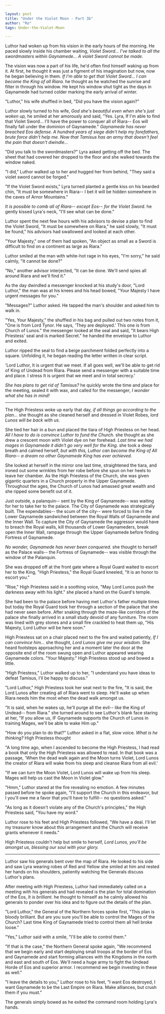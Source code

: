 ```yaml
---

layout: post
title: "Under the Violet Moon - Part 3b" 
author: "Ro"
tags: Under-the-Violet-Moon

---
```


Luthor had woken up from his vision in the early hours of the morning. He paced slowly inside his chamber waiting, *Violet Sword... I've talked to all the swordmasters within Gaynamede... A violet Sword cannot be made.* 

The vision was now a part of his life, he'd often find himself waking up from it. At first, he thought it was just a figment of his imagination but now, now he began believing in them. *If I'm able to get that Violet Sword... I can become the King of all Riara.* he thought as he watched the sunrise and filter in through his window. He kept his window shut tight as the days in Gaynamede had turned colder marking the early arrival of winter.

"Luthor," his wife shuffled in bed, "Did you have the vision again?"

Luthor slowly turned to his wife, *God she's beautiful even when she's just woken up,* he smiled at her amorously and said, "Yes. Lyra, If I'm able to find that Violet Sword... I'll have the power to conquer all of Riara-- Eos will finally fall under the dominion of Gaynamede." *Gaynamede has never breached Eos defense. A hundred years of siege didn't help my forefathers, brute force didn't help me. Now that Tamisus has an army that doesn't feel the pain that doesn't dwindle...*

"Did you talk to the swordmasters?" Lyra asked getting off the bed. The sheet that had covered her dropped to the floor and she walked towards the window naked. 

"I did," Luthor walked up to her and hugged her from behind, "They said a violet sword cannot be forged." 


"If the Violet Sword exists," Lyra turned planted a gentle kiss on his bearded chin, "It must be somewhere in Riara-- I bet it will be hidden somewhere in the caves of Arnor Mountains."

*It is possible to comb all of Riara-- except Eos-- for the Violet Sword.* he gently kissed Lyra's neck, "I'll see what can be done."

Luthor spent the next few hours with his advisors to devise a plan to find the Violet Sword, "It must be somewhere on Riara," he said slowly, "It must be found," his advisors had swallowed and looked at each other.

"Your Majesty," one of them had spoken, "An object as small as a Sword is difficult to find on a continent as large as Riara."

Luthor smiled at the man with white-hot rage in his eyes, "I'm sorry," he said calmly, "It cannot be done?"

"No," another advisor interjected, "It can be done. We'll send spies all around Riara and we'll find it."

As the day dwindled a messenger knocked at his study's door, "Lord Luthor," the man was at his knees and his head bowed, "Your Majesty I have urgent messages for you."

"Messages?" Luthor asked. He tapped the man's shoulder and asked him to walk in.

"Yes, Your Majesty," the shuffled in his bag and pulled out two notes from it, "One is from Lord Tynor. He says, 'They are deployed.' This one is from Church of Lunos." the messenger looked at the seal and said, "It bears High Priestess' seal and is marked Secret." he handed the envelope to Luthor and exited.

Luthor ripped the seal to find a beige parchment folded perfectly into a square. Unfolding it, he began reading the letter written in clear script.

'Lord Luthor, It is urgent that we meet. If all goes well, we'll be able to get rid of King of Undead from Riara. Please send a messenger with a suitable time and place. I stress It is urgent that we meet and in total secrecy.'

*She has plans to get rid of Tamisus?* he quickly wrote the time and place for the meeting, sealed it with wax, and called for the messenger, *I wonder what she has in mind!*

---

The High Priestess woke up early that day, *if all things go according to the plan...* she thought as she cleaned herself and dressed in Violet Robes, *lord Lunos will be back with us.* 

She tied her hair in a bun and placed the tiara of High Priestess on her head. *All I have to do is convince Luthor to fund the Church.* she thought as she drew a crescent moon with Violet dye on her forehead. *Last time we had mages in Gaynamede it didn't go very well for the King.* she took a deep breath and calmed herself, *but with this, Luthor can become the King of All Riara-- a dream no other Gaynamede King has ever achieved.*

She looked at herself in the mirror one last time, straightened the tiara, and ironed out some wrinkles from her robe before she spun on her heels to leave her chamber. As the High Priestess of the Church, she was given gigantic quarters in a Church property in the Upper Gaynamede. Throughout the ages, the Church of Lunos had amassed great wealth and she ripped some benefit out of it.

Just outside, a palanquin-- sent by the King of Gaynamede-- was waiting for her to take her to the palace. The City of Gaynamede was strategically built. The expendables-- the scum of the city-- were forced to live in the Lower Gaynamede sandwiched between the Royal Walls of Gaynamede and the Inner Wall. To capture the City of Gaynamede the aggressor would have to breach the Royal walls, kill thousands of Lower Gaynameders, break open the Inner Wall, rampage through the Upper Gaynamede before finding Fortress of Gaynamede. 

*No wonder, Gaynamede has never been conquered.* she thought to herself as the Palace walls-- the Fortress of Gaynamede-- was visible through the window of the Palanquin.

She was dropped off at the front gate where a Royal Guard waited to escort her to the King, "High Priestess," the Royal Guard kneeled, "It is an honor to escort you."

"Rise," High Priestess said in a soothing voice, "May Lord Lunos push the darkness away with his light." she placed a hand on the Guard's temple. 

She had been to the palace before having met Luthor's father multiple times but today the Royal Guard took her through a section of the palace that she had never seen before. After snaking through the maze-like corridors of the palace she finally arrived in a small study devoid of any furniture. The room was lined with grey stones and a small fire crackled to heat them up, "His Majesty, Lord Luthor will be here soon."

High Priestess sat on a chair placed next to the fire and waited patiently, *If I can convince him...* she thought, *Lord Lunos give me your wisdom.* She heard footsteps approaching her and a moment later the door at the opposite end of the room swung open and Luthor appeared wearing Gaynamede colors. "Your Majesty." High Priestess stood up and bowed a little.

"High Priestess," Luthor walked up to her, "I understand you have ideas to defeat Tamisus, I'll be happy to discuss."

"Lord Luthor," High Priestess took her seat next to the fire, "It is said, the Lord Lunos after creating all of Riara went to sleep. He'll wake up when Riara needs him the most when the dead walk amongst us.

"It is said, when he wakes up, he'll purge all the evil-- like the King of Undead-- from Riara." she turned around to see Luthor's blank face staring at her, "If you allow us, IF Gaynamede supports the Church of Lunos in training Mages, we'll be able to wake Him up."

"How do you plan to do that?" Luthor asked in a flat, slow voice. *What is he thinking?* High Priestess thought

"A long time ago, when I ascended to become the High Priestess, I had read a book that only the High Priestess was allowed to read. In that book was a passage, 'When the dead walk again and the Moon turns Violet, Lord Lunos the creator of Riara will wake from his sleep and cleanse Riara from all evil.'

"If we can turn the Moon Violet, Lord Lunos will wake up from his sleep. Mages will help us cast the Moon in Violet glow."

"Hmm," Luthor stared at the fire revealing no emotion. A few minutes passed before he spoke again, "I'll support the Church in this endeavor, but I you'll owe me a favor that you'll have to fulfill-- no questions asked."

"As long as it doesn't violate any of the Church's principles," the High Priestess said, "You have my word."

Luthor rose to his feet and High Priestess followed, "We have a deal. I'll let my treasurer know about this arrangement and the Church will receive grants whenever it needs."

High Priestess couldn't help but smile to herself, *Lord Lunos, you'll be amongst us, blessing our soul with your glory.*

---

Luthor saw his generals bent over the map of Riara. He looked to his side and saw Lyra wearing robes of Red and Yellow she smiled at him and rested her hands on his shoulders, patiently watching the Generals discuss Luthor's plans. 

After meeting with High Priestess, Luthor had immediately called on a meeting with his generals and had revealed is the plan for total domination of the Eos, *It is brilliant.* he thought to himself as he calmly allowed his generals to ponder over his idea and to figure out the details of the plan.

"Lord Luthor," the General of the Northern forces spoke first, "This plan is bloody brilliant. But are you sure you'll be able to control the Mages of the Church? Last time King of Gaynamede tried to control them all hell broke loose."

"Yes," Luthor said with a smile, "I'll be able to control them."

"If that is the case," the Northern General spoke again, "We recommend that we begin early and start deploying small troops at the border of Eos and Gaynamede and start forming alliances with the Kingdoms in the north and east and south of Eos. We'll need a huge army to fight the Undead Horde of Eos and superior armor. I recommend we begin investing in these as well."

"I leave the details to you," Luthor rose to his feet, "I want Eos destroyed, I want Gaynamede to be the Last Empire on Riara. Make alliances, but crush them if you must."

The generals simply bowed as he exited the command room holding Lyra's hands.

